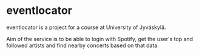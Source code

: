 # eventlocator

eventlocator is a project for a course at University of Jyväskylä.

Aim of the service is to be able to login with Spotify, get the user's top and followed artists and find nearby concerts based on that data.
